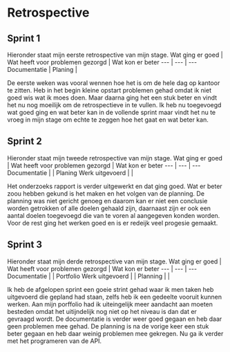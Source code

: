 # Retrospective

## Sprint 1
Hieronder staat mijn eerste retrospective van mijn stage. 
Wat ging er goed | Wat heeft voor problemen gezorgd | Wat kon er beter 
--- | --- | ---
Documentatie | Planing |  

De eerste weken was vooral wennen hoe het is om de hele dag op kantoor te zitten. Heb in het begin kleine opstart problemen gehad omdat ik niet goed wis wat ik moes doen. Maar daarna ging het een stuk beter en vindt het nu nog moeilijk om de retrospectieve in te vullen. Ik heb nu toegevoegd wat goed ging en wat beter kan in de vollende sprint maar vindt het nu te vroeg in mijn stage om echte te zeggen hoe het gaat en wat beter kan.
 
## Sprint 2
Hieronder staat mijn tweede retrospective van mijn stage. 
Wat ging er goed | Wat heeft voor problemen gezorgd | Wat kon er beter 
--- | --- | ---
Documentatie |  |  Planing
Werk uitgevoerd |  | 

Het onderzoeks rapport is verder uitgewerkt en dat ging goed. Wat er beter zoou hebben gekund is het maken en het volgen van de planning. De planning was niet gericht genoeg en daarom kan er niet een conclusie worden getrokken of alle doelen gehaald zijn, daarnaast zijn er ook een aantal doelen toegevoegd die van te voren al aangegeven konden worden. Voor de rest ging het werken goed en is er redeijk veel progesie gemaakt. 

## Sprint 3
Hieronder staat mijn derde retrospective van mijn stage. 
Wat ging er goed | Wat heeft voor problemen gezorgd | Wat kon er beter 
--- | --- | ---
Documentatie |  |  Portfolio
Werk uitgevoerd |  | 
Planning |  | 

Ik heb de afgelopen sprint een goeie strint gehad waar ik men taken heb uitgevoerd die gepland had staan, zelfs heb ik een gedeelte vooruit kunnen werken. Aan mijn porffolio had ik uiteingelijk meer aandacht aan moeten besteden omdat het uitijndelijk nog niet op het niveau is dan dat er gevraagd wordt. De documentatie is verder weer goed gegaan en heb daar geen problemen mee gehad. De planning is na de vorige keer een stuk beter gegaan en heb daar weinig problemen mee gekregen. Nu ga ik verder met het programeren van de API.
